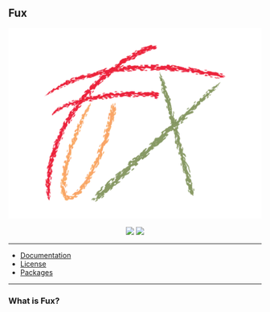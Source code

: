 ## Fux

![Image missing](./750C4E03-5A28-4D03-A97B-9D98E737D6AB.png)

<p align="center">
  <img src="https://img.shields.io/appveyor/build/Fuechs/fuxlang?style=for-the-badge">
  <img src="https://img.shields.io/github/license/Fuechs/fuxlang?style=for-the-badge">
</p>

---

- [Documentation](./docs/current.md)
- [License](./LICENSE.md)
- [Packages](./src/packages)

---

### What is Fux?
